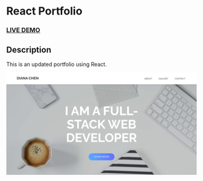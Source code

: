 # React Portfolio

### <a href="https://drive.google.com/file/d/1ltEf3EVXADeQdTc3mUbYJfYtLlAYLxCS/view?usp=sharing">LIVE DEMO</a> 

## Description
This is an updated portfolio using React. 

![](./public/img/react-portfolio.png)